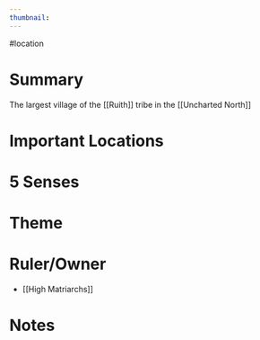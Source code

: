 ```yaml
---
thumbnail:
---
```

#location
# Summary
The largest village of the [[Ruith]] tribe in the [[Uncharted North]]

# Important Locations
# 5 Senses
# Theme
# Ruler/Owner
- [[High Matriarchs]]
# Notes
